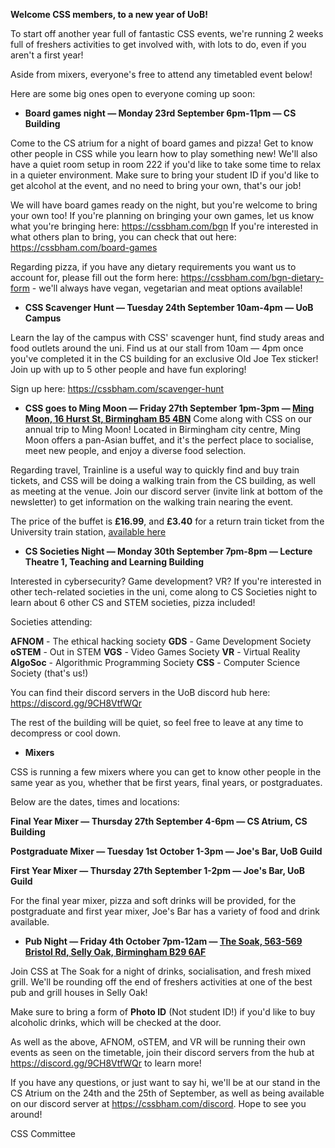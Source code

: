 **Welcome CSS members, to a new year of UoB!**

To start off another year full of fantastic CSS events, we're running 2 weeks full of freshers activities to get involved with, with lots to do, even if you aren't a first year!

Aside from mixers, everyone's free to attend any timetabled event below!

Here are some big ones open to everyone coming up soon:


- **Board games night — Monday 23rd September 6pm-11pm — CS Building**

Come to the CS atrium for a night of board games and pizza! Get to know other people in CSS while you learn how to play something new! We'll also have a quiet room setup in room 222 if you'd like to take some time to relax in a quieter environment. Make sure to bring your student ID if you'd like to get alcohol at the event, and no need to bring your own, that's our job!

We will have board games ready on the night, but you're welcome to bring your own too! If you're planning on bringing your own games, let us know what you're bringing here: https://cssbham.com/bgn
If you're interested in what others plan to bring, you can check that out here: https://cssbham.com/board-games

Regarding pizza, if you have any dietary requirements you want us to account for, please fill out the form here: https://cssbham.com/bgn-dietary-form - we'll always have vegan, vegetarian and meat options available!


- **CSS Scavenger Hunt — Tuesday 24th September 10am-4pm — UoB Campus**

Learn the lay of the campus with CSS' scavenger hunt, find study areas and food outlets around the uni. Find us at our stall from 10am — 4pm once you've completed it in the CS building for an exclusive Old Joe Tex sticker! Join up with up to 5 other people and have fun exploring!

Sign up here: https://cssbham.com/scavenger-hunt


- **CSS goes to Ming Moon — Friday 27th September 1pm-3pm — [Ming Moon, 16 Hurst St, Birmingham B5 4BN](https://maps.app.goo.gl/TgcpBnoZjDC7gNj29)**
Come along with CSS on our annual trip to Ming Moon! Located in Birmingham city centre, Ming Moon offers a pan-Asian buffet, and it's the perfect place to socialise, meet new people, and enjoy a diverse food selection.

Regarding travel, Trainline is a useful way to quickly find and buy train tickets, and CSS will be doing a walking train from the CS building, as well as meeting at the venue. Join our discord server (invite link at bottom of the newsletter) to get information on the walking train nearing the event.

The price of the buffet is **£16.99**, and **£3.40** for a return train ticket from the University train station, [available here](https://www.thetrainline.com/book/results?origin=urn%3Atrainline%3Ageneric%3Aloc%3AUNI4504gb&destination=urn%3Atrainline%3Ageneric%3Aloc%3ABHM1127gb&outwardDate=2024-09-17T20%3A00%3A00&outwardDateType=departAfter&journeySearchType=single&passengers%5B%5D=1994-09-17&directSearch=false&splitSave=true&selectedOutward=QJZla%2BDPi9I%3D%3A6r1l7AYOn%2Fo%3D)


- **CS Societies Night — Monday 30th September 7pm-8pm — Lecture Theatre 1, Teaching and Learning Building**

Interested in cybersecurity? Game development? VR? If you're interested in other tech-related societies in the uni, come along to CS Societies night to learn about 6 other CS and STEM societies, pizza included!

Societies attending:

**AFNOM** - The ethical hacking society
**GDS** - Game Development Society
**oSTEM** - Out in STEM
**VGS** - Video Games Society
**VR** - Virtual Reality
**AlgoSoc** - Algorithmic Programming Society
**CSS** - Computer Science Society (that's us!)

You can find their discord servers in the UoB discord hub here: https://discord.gg/9CH8VtfWQr

The rest of the building will be quiet, so feel free to leave at any time to decompress or cool down.


- **Mixers**

CSS is running a few mixers where you can get to know other people in the same year as you, whether that be first years, final years, or postgraduates.

Below are the dates, times and locations:


**Final Year Mixer — Thursday 27th September 4-6pm — CS Atrium, CS Building**

**Postgraduate Mixer — Tuesday 1st October 1-3pm — Joe's Bar, UoB Guild**

**First Year Mixer — Thursday 27th September 1-2pm — Joe's Bar, UoB Guild**


For the final year mixer, pizza and soft drinks will be provided, for the postgraduate and first year mixer, Joe's Bar has a variety of food and drink available.


- **Pub Night — Friday 4th October 7pm-12am — [The Soak, 563-569 Bristol Rd, Selly Oak, Birmingham B29 6AF](https://maps.app.goo.gl/LWfAZ8ZqYb9v11JFA)**

Join CSS at The Soak for a night of drinks, socialisation, and fresh mixed grill. We'll be rounding off the end of freshers activities at one of the best pub and grill houses in Selly Oak!

Make sure to bring a form of **Photo ID** (Not student ID!) if you'd like to buy alcoholic drinks, which will be checked at the door.



As well as the above, AFNOM, oSTEM, and VR will be running their own events as seen on the timetable, join their discord servers from the hub at https://discord.gg/9CH8VtfWQr to learn more!

If you have any questions, or just want to say hi, we'll be at our stand in the CS Atrium on the 24th and the 25th of September, as well as being available on our discord server at https://cssbham.com/discord. Hope to see you around!


CSS Committee
